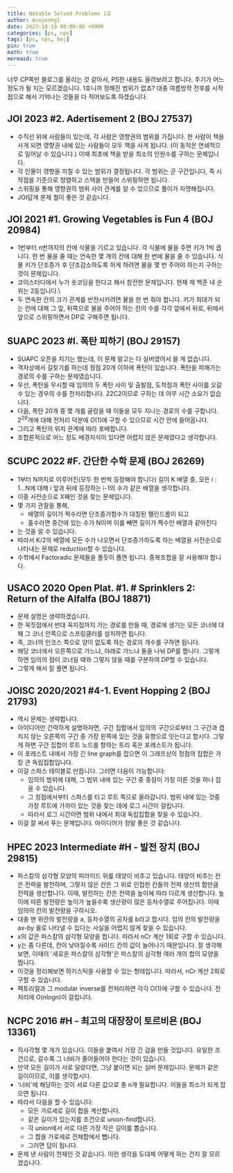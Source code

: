 ```yaml
---
title: Notable Solved Problems 1호
author: Annyeong1
date: 2023-10-19 00:00:00 +0900
categories: [ps, nps]
tags: [ps, nps, boj]
pin: true
math: true
mermaid: true
---
```

너무 CP쪽만 블로그를 올리는 것 같아서, PS한 내용도 올려보려고 합니다. 주기가 어느 정도가 될 지는 모르겠습니다. 1호니까 정해진 범위가 없죠? 대충 여름방학 전후를 시작점으로 해서 기억나는 것들을 다 적어보도록 하겠습니다.
## JOI 2023 #2. Adertisement 2 (BOJ 27537)
- 수직선 위에 사람들이 있는데, 각 사람은 영향권의 범위를 가집니다. 한 사람이 책을 사게 되면 영향권 내에 있는 사람들이 모두 책을 사게 됩니다. (이 동작은 연쇄적으로 일어날 수 있습니다.) 이때 최초에 책을 받을 최소의 인원수를 구하는 문제입니다.
- 각 인물이 영향을 끼칠 수 있는 범위가 결정됩니다. 각 범위는 곧 구간입니다, 즉 시작점을 기준으로 정렬하고 스택을 만들어 스위핑하면 됩니다.
- 스위핑을 통해 영향권의 범위 사이 관계를 알 수 있으므로 풀이가 자명해집니다.
- JOI답게 문제 퀄이 좋은 것 같습니다.

## JOI 2021 #1. Growing Vegetables is Fun 4 (BOJ 20984)
- 1번부터 n번까지의 칸에 식물을 기르고 있습니다. 각 식물에 물을 주면 키가 1씩 큽니다. 한 번 물을 줄 때는 연속한 몇 개의 칸에 대해 한 번에 물을 줄 수 있습니다. 식물 키가 단조증가 후 단조감소하도록 하게 하려면 물을 몇 번 주어야 하는지 구하는 것이 문제입니다.
- 코이스터디에서 누가 숏코딩을 한다고 해서 참전한 문제입니다. 현재 제 백준 내 순위는 2등입니다.\
- 두 연속한 칸의 크기 관계를 반전시키려면 물을 한 번 줘야 합니다. 키가 최대가 되는 칸에 대해 그 앞, 뒤쪽으로 물을 주어야 하는 칸의 수를 각각 앞에서 뒤로, 뒤에서 앞으로 스위핑하면서 DP로 구해주면 됩니다.

## SUAPC 2023 #I. 폭탄 피하기 (BOJ 29157)
- SUAPC 오픈을 치기는 했는데, 이 문제 말고는 다 실버였어서 쓸 게 없습니다.
- 격자상에서 길찾기를 하는데 정점 20개 이하에 폭탄이 있습니다. 폭탄을 피해가는 경로의 수를 구하는 문제였습니다.
- 우선, 폭탄을 무시할 때 임의의 두 폭탄 사이 및 출발점, 도착점과 폭탄 사이를 오갈 수 있는 경우의 수를 전처리합니다. 22C2이므로 구하는 데 아무 시간 소요가 없습니다.
- 다음, 폭탄 20개 중 몇 개를 골랐을 때 이들을 모두 지나는 경로의 수를 구합니다. $2^{20}$개에 대해 전처리 덕분에 $O(1)$에 구할 수 있으므로 시간 안에 들어옵니다.
- 그리고 폭탄의 위치 관계에 따라 포배합니다.
- 조합론적으로 어느 정도 배경지식이 있다면 어렵지 않은 문제였다고 생각합니다.

## SCUPC 2022 #F. 간단한 수학 문제 (BOJ 26269)
- 1부터 N까지로 이루어진(모두 한 번씩 등장해야 합니다) 길이 K 배열 중, 모든 i : 1...N에 대해 i 앞과 뒤에 등장하는 i-1의 수가 같은 배열을 생각합니다.
- 이중 사전순으로 X째인 것을 찾는 문제입니다.
- 몇 가지 관찰을 통해, 
	- 배열의 길이가 짝수라면 단조증가함수가 대칭된 팰린드롬이 되고
	- 홀수라면 중간에 있는 수가 N이며 이를 빼면 길이가 짝수인 배열과 같아진다
- 는 것을 알 수 있습니다.
- 따라서 K/2의 배열에 모든 수가 나오면서 단조증가하도록 하는 배열을 사전순으로 나타내는 문제로 reduction할 수 있습니다.
- 수학에서 Factoradic 문제들을 풀듯이 풀면 됩니다. 중복조합을 잘 사용해야 합니다.

## USACO 2020 Open Plat. #1. # Sprinklers 2: Return of the Alfalfa (BOJ 18871)
- 문제 설명은 생략하겠습니다.
- 한 꼭짓점에서 반대 꼭지점까지 가는 경로를 만들 때, 경로에 생기는 모든 코너에 대해 그 코너 안쪽으로 스프링클러를 설치하면 됩니다.
- 즉, 코너의 인코스 쪽으로 양이 없도록 하는 경로의 개수를 구하면 됩니다.
- 해당 코너에서 오른쪽으로 가느냐, 아래로 가느냐 둘을 나눠 DP를 짭니다. 그렇게 하면 임의의 점이 코너일 때와 그렇지 않을 때를 구분하여 DP할 수 있습니다.
- 그렇게 해서 잘 풀면 됩니다.

## JOISC 2020/2021 #4-1. Event Hopping 2 (BOJ 21793)
- 역시 문제는 생략합니다.
- 아이디어만 간략하게 설명하자면, 구간 집합에서 임의의 구간으로부터 그 구간과 겹치지 않는 오른쪽의 구간 중 가장 왼쪽에 있는 것을 유향으로 잇는다고 합시다. 그렇게 하면 구간 집합이 루트 노드를 향하는 트리 혹은 포레스트가 됩니다.
- 이 포레스트 내에서 가장 긴 line graph를 잡으면 이 그래프상의 정점의 집합은 가장 큰 독립집합입니다.
- 이걸 스파스 테이블로 만듭니다. 그러면 다음이 가능합니다:
	- 임의의 범위에 대해, 그 범위 내에 있는 구간 중 종점이 가장 이른 것을 하나 잡을 수 있습니다.
	- 그 정점에서부터 스파스를 타고 루트 쪽으로 올라갑니다. 범위 내에 있는 것중 가장 루트에 가까이 있는 것을 찾는 데에 로그 시간이 걸립니다.
	- 따라서 로그 시간이면 범위 내에서 최대 독립집합을 찾을 수 있습니다.
- 이걸 잘 써서 푸는 문제입니다. 아이디어가 정말 좋은 것 같습니다.

## HPEC 2023 Intermediate #H - 발전 장치 (BOJ 29815)
- 파스칼의 삼각형 모양의 피라미드 위를 태양이 비추고 있습니다. 태양이 비추는 칸은 전력을 발전하며, 그렇지 않은 칸은 그 위로 인접한 칸들의 전력 생산의 합만큼 전력을 생산합니다. 이때, 발전하는 칸은 전력을 높이에 따라 다르게 생산합니다. 높이에 따른 발전량은 높이가 높을수록 생산량이 많은 등차수열로 주어집니다. 이때 임의의 칸의 발전량을 구하시오.
- 대충 맨 위칸의 발전량을 a, 등차수열의 공차를 b라고 합시다. 임의 칸의 발전량을 ax-by 꼴로 나타낼 수 있다는 사실을 어렵지 않게 찾을 수 있습니다.
- x의 값은 파스칼의 삼각형 모양을 띕니다. 따라서 nCr 계산 1회로 구할 수 있습니다.
- y는 좀 다른데, 칸이 낮아질수록 사이드 칸의 값이 늘어나기 때문입니다. 잘 생각해보면, 이때의 '새로운 파스칼의 삼각형'은 파스칼의 삼각형 여러 개의 합의 모양을 띕니다.
- 이것을 정리해보면 하키스틱을 사용할 수 있는 형태입니다. 따라서, nCr 계산 2회로 구할 수 있습니다.
- 팩토리얼과 그 modular inverse를 전처리하면 각각 O(1)에 구할 수 있습니다. 전처리에 O(nlogn)이 걸립니다.

## NCPC 2016 #H - 최고의 대장장이 토르비욘 (BOJ 13361)
- 직사각형 몇 개가 있습니다. 이들을 붙여서 가장 긴 검을 만들 것입니다. 유일한 조건으로, 갈수록 그 너비가 줄어들어야 한다는 것이 있습니다.
- 만약 모든 길이가 서로 달랐다면, 그냥 붙이면 되는 실버 문제입니다. 문제가 같은 길이이므로, 이를 생각합시다.
- '너비'에 해당하는 것이 서로 다른 값으로 총 n개 필요합니다. 이들을 최소가 되게 잡으면 됩니다.
- 따라서 다음을 할 수 있습니다:
	- 모든 가로세로 길이 합을 계산합니다.
	- 같은 길이가 있는지를 조건으로 union-find합니다.
	- 각 union에서 서로 다른 가장 작은 길이를 뽑습니다.
	- 그 합을 가로세로 전체합에서 뺍니다.
	- 그러면 답이 됩니다.
- 문제 낸 사람이 천재인 것 같습니다. 이런 생각을 도대체 어떻게 하는 건지 잘 모르겠습니다.
